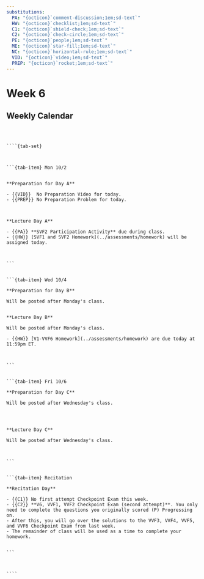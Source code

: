 ```yaml
---
substitutions:
  PA: "{octicon}`comment-discussion;1em;sd-text`"
  HW: "{octicon}`checklist;1em;sd-text`"
  C1: "{octicon}`shield-check;1em;sd-text`"
  C2: "{octicon}`check-circle;1em;sd-text`"
  PE: "{octicon}`people;1em;sd-text`"
  ME: "{octicon}`star-fill;1em;sd-text`"
  NC: "{octicon}`horizontal-rule;1em;sd-text`"
  VID: "{octicon}`video;1em;sd-text`"
  PREP: "{octicon}`rocket;1em;sd-text`"
---
```


Week 6
============================

## Weekly Calendar


`````{card}



````{tab-set}



```{tab-item} Mon 10/2


**Preparation for Day A**

- {{VID}}  No Preparation Video for today.  
- {{PREP}} No Preparation Problem for today.



**Lecture Day A**

- {{PA}} **SVF2 Participation Activity** due during class.
- {{HW}} [SVF1 and SVF2 Homework](../assessments/homework) will be assigned today.



```


```{tab-item} Wed 10/4

**Preparation for Day B**

Will be posted after Monday's class.


**Lecture Day B**

Will be posted after Monday's class.

- {{HW}} [V1-VVF6 Homework](../assessments/homework) are due today at 11:59pm ET.



```


```{tab-item} Fri 10/6

**Preparation for Day C**

Will be posted after Wednesday's class.




**Lecture Day C**

Will be posted after Wednesday's class.



```


```{tab-item} Recitation

**Recitation Day** 

- {{C1}} No first attempt Checkpoint Exam this week.
- {{C2}} **V6, VVF1, VVF2 Checkpoint Exam (second attempt)**. You only need to complete the questions you originally scored (P) Progressing on.
- After this, you will go over the solutions to the VVF3, VVF4, VVF5, and VVF6 Checkpoint Exam from last week.
- The remainder of class will be used as a time to complete your homework.


```



````

`````









